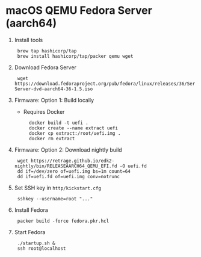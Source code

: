 # macOS QEMU Fedora Server (aarch64)

1. Install tools

		brew tap hashicorp/tap
		brew install hashicorp/tap/packer qemu wget

1. Download Fedora Server

		wget https://download.fedoraproject.org/pub/fedora/linux/releases/36/Server/aarch64/iso/Fedora-Server-dvd-aarch64-36-1.5.iso

1. Firmware: Option 1: Build locally

	- Requires Docker

			docker build -t uefi .
			docker create --name extract uefi
			docker cp extract:/root/uefi.img .
			docker rm extract

1. Firmware: Option 2: Download nightly build

		wget https://retrage.github.io/edk2-nightly/bin/RELEASEAARCH64_QEMU_EFI.fd -O uefi.fd
		dd if=/dev/zero of=uefi.img bs=1m count=64
		dd if=uefi.fd of=uefi.img conv=notrunc

1. Set SSH key in `http/kickstart.cfg`

		sshkey --username=root "..."

1. Install Fedora

		packer build -force fedora.pkr.hcl

1. Start Fedora

		./startup.sh &
		ssh root@localhost
